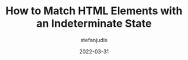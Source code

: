 ---
author: stefanjudis
date: 2022-03-31
permalink: false
tags:
  - html
  - css
  - selectors
target_url: https://www.stefanjudis.com/today-i-learned/how-to-match-html-elements-with-an-indeterminate-state/
title: How to Match HTML Elements with an Indeterminate State
---